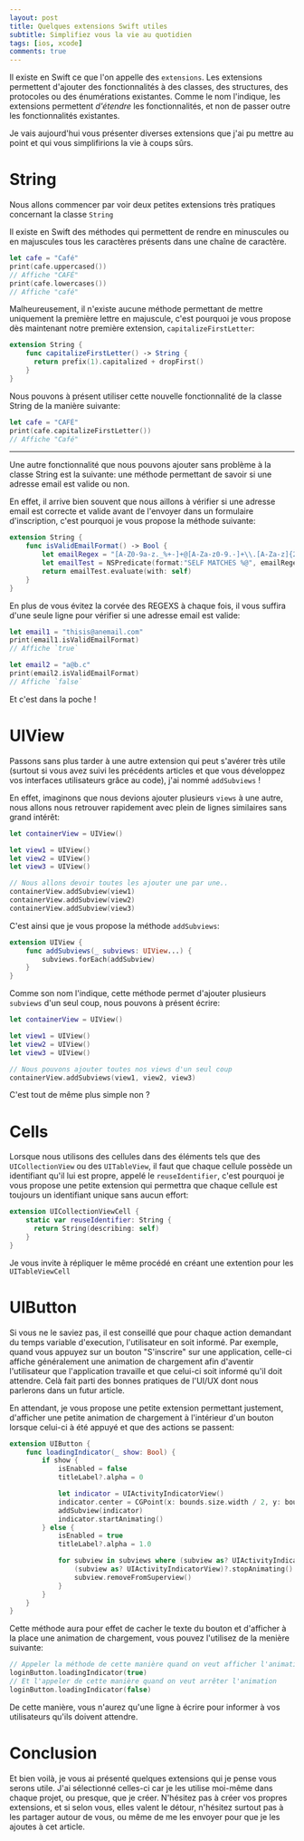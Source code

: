 ```yaml
---
layout: post
title: Quelques extensions Swift utiles
subtitle: Simplifiez vous la vie au quotidien
tags: [ios, xcode]
comments: true
---
```


Il existe en Swift ce que l'on appelle des `extensions`. Les extensions permettent d'ajouter des fonctionnalités à des classes, des structures, des protocoles ou des énumérations existantes. Comme le nom l'indique, les extensions permettent _*d'étendre*_ les fonctionnalités, et non de passer outre les fonctionnalités existantes.

Je vais aujourd'hui vous présenter diverses extensions que j'ai pu mettre au point et qui vous simplifirions la vie à coups sûrs.


# String

Nous allons commencer par voir deux petites extensions très pratiques concernant la classe `String`

Il existe en Swift des méthodes qui permettent de rendre en minuscules ou en majuscules tous les caractères présents dans une chaîne de caractère.

```swift
let cafe = "Café"
print(cafe.uppercased())
// Affiche "CAFÉ"
print(cafe.lowercases())
// Affiche "café"
```

Malheureusement, il n'existe aucune méthode permettant de mettre uniquement la première lettre en majuscule, c'est pourquoi je vous propose dès maintenant notre première extension, `capitalizeFirstLetter`:

```swift
extension String {
    func capitalizeFirstLetter() -> String {
      return prefix(1).capitalized + dropFirst()
    }
}
```

Nous pouvons à présent utiliser cette nouvelle fonctionnalité de la classe String de la manière suivante:

```swift
let cafe = "CAFÉ"
print(cafe.capitalizeFirstLetter())
// Affiche "Café"
```

---

Une autre fonctionnalité que nous pouvons ajouter sans problème à la classe String est la suivante: une méthode permettant de savoir si une adresse email est valide ou non.

En effet, il arrive bien souvent que nous aillons à vérifier si une adresse email est correcte et valide avant de l'envoyer dans un formulaire d'inscription, c'est pourquoi je vous propose la méthode suivante:

```swift
extension String {
    func isValidEmailFormat() -> Bool {
        let emailRegex = "[A-Z0-9a-z._%+-]+@[A-Za-z0-9.-]+\\.[A-Za-z]{2,}"
        let emailTest = NSPredicate(format:"SELF MATCHES %@", emailRegex)
        return emailTest.evaluate(with: self)
    }
}
```

En plus de vous évitez la corvée des REGEXS à chaque fois, il vous suffira d'une seule ligne pour vérifier si une adresse email est valide:

```swift
let email1 = "thisis@anemail.com"
print(email1.isValidEmailFormat)
// Affiche `true`

let email2 = "a@b.c"
print(email2.isValidEmailFormat)
// Affiche `false`
```

Et c'est dans la poche !


# UIView

Passons sans plus tarder à une autre extension qui peut s'avérer très utile (surtout si vous avez suivi les précédents articles et que vous développez vos interfaces utilisateurs grâce au code), j'ai nommé `addSubviews` !

En effet, imaginons que nous devions ajouter plusieurs `views` à une autre, nous allons nous retrouver rapidement avec plein de lignes similaires sans grand intérêt:

```swift
let containerView = UIView()

let view1 = UIView()
let view2 = UIView()
let view3 = UIView()

// Nous allons devoir toutes les ajouter une par une..
containerView.addSubview(view1)
containerView.addSubview(view2)
containerView.addSubview(view3)
```

C'est ainsi que je vous propose la méthode `addSubviews`:

```swift
extension UIView {
    func addSubviews(_ subviews: UIView...) {
        subviews.forEach(addSubview)
    }
}
```

Comme son nom l'indique, cette méthode permet d'ajouter plusieurs `subviews` d'un seul coup, nous pouvons à présent écrire:


```swift
let containerView = UIView()

let view1 = UIView()
let view2 = UIView()
let view3 = UIView()

// Nous pouvons ajouter toutes nos views d'un seul coup
containerView.addSubviews(view1, view2, view3)
```

C'est tout de même plus simple non ?

# Cells

Lorsque nous utilisons des cellules dans des éléments tels que des `UICollectionView` ou des `UITableView`, il faut que chaque cellule possède un identifiant qu'il lui est propre, appelé le `reuseIdentifier`, c'est pourquoi je vous propose une petite extension qui permettra que chaque cellule est toujours un identifiant unique sans aucun effort:

```swift
extension UICollectionViewCell {
    static var reuseIdentifier: String {
      return String(describing: self)
    }
}
```

Je vous invite à répliquer le même procédé en créant une extention pour les `UITableViewCell`


# UIButton

Si vous ne le saviez pas, il est conseillé que pour chaque action demandant du temps variable d'execution, l'utilisateur en soit informé. Par exemple, quand vous appuyez sur un bouton "S'inscrire" sur une application, celle-ci affiche généralement une animation de chargement afin d'aventir l'utilisateur que l'application travaille et que celui-ci soit informé qu'il doit attendre.
Celà fait parti des bonnes pratiques de l'UI/UX dont nous parlerons dans un futur article.

En attendant, je vous propose une petite extension permettant justement, d'afficher une petite animation de chargement à l'intérieur d'un bouton lorsque celui-ci à été appuyé et que des actions se passent:

```swift
extension UIButton {
    func loadingIndicator(_ show: Bool) {
        if show {
            isEnabled = false
            titleLabel?.alpha = 0

            let indicator = UIActivityIndicatorView()
            indicator.center = CGPoint(x: bounds.size.width / 2, y: bounds.size.height / 2)
            addSubview(indicator)
            indicator.startAnimating()
        } else {
            isEnabled = true
            titleLabel?.alpha = 1.0

            for subview in subviews where (subview as? UIActivityIndicatorView) != nil {
                (subview as? UIActivityIndicatorView)?.stopAnimating()
                subview.removeFromSuperview()
            }
        }
    }
}
```

Cette méthode aura pour effet de cacher le texte du bouton et d'afficher à la place une animation de chargement, vous pouvez l'utilisez de la menière suivante:

```swift
// Appeler la méthode de cette manière quand on veut afficher l'animation
loginButton.loadingIndicator(true)
// Et l'appeler de cette manière quand on veut arrêter l'animation
loginButton.loadingIndicator(false)
```

De cette manière, vous n'aurez qu'une ligne à écrire pour informer à vos utilisateurs qu'ils doivent attendre.

# Conclusion

Et bien voilà, je vous ai présenté quelques extensions qui je pense vous serons utile. J'ai sélectionné celles-ci car je les utilise moi-même dans chaque projet, ou presque, que je créer.
N'hésitez pas à créer vos propres extensions, et si selon vous, elles valent le détour, n'hésitez surtout pas à les partager autour de vous, ou même de me les envoyer pour que je les ajoutes à cet article.
